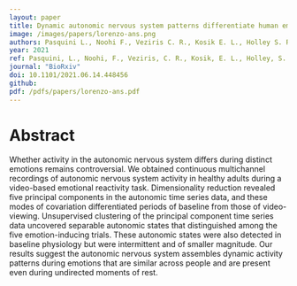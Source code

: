 ```yaml
---
layout: paper
title: Dynamic autonomic nervous system patterns differentiate human emotions and manifest in resting physiology.
image: /images/papers/lorenzo-ans.png
authors: Pasquini L., Noohi F., Veziris C. R., Kosik E. L., Holley S. R., Lee A., ..., Saggar M., Seeley W., & Sturm, V. E. 
year: 2021
ref: Pasquini, L., Noohi, F., Veziris, C. R., Kosik, E. L., Holley, S. R., Lee, A., ... & Sturm, V. E. (2021) BioRxiv
journal: "BioRxiv"
doi: 10.1101/2021.06.14.448456
github:
pdf: /pdfs/papers/lorenzo-ans.pdf
---
```


# Abstract
Whether activity in the autonomic nervous system differs during distinct emotions remains controversial. We obtained continuous multichannel recordings of autonomic nervous system activity in healthy adults during a video-based emotional reactivity task. Dimensionality reduction revealed five principal components in the autonomic time series data, and these modes of covariation differentiated periods of baseline from those of video-viewing. Unsupervised clustering of the principal component time series data uncovered separable autonomic states that distinguished among the five emotion-inducing trials. These autonomic states were also detected in baseline physiology but were intermittent and of smaller magnitude. Our results suggest the autonomic nervous system assembles dynamic activity patterns during emotions that are similar across people and are present even during undirected moments of rest.
